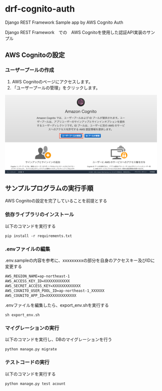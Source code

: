 # drf-cognito-auth
Django REST Framework Sample app by AWS Cognito Auth

Django REST Framework　での　AWS Cognitoを使用した認証API実装のサンプル

## AWS Cognitoの設定

### ユーザープールの作成

1. AWS Cognitoのページにアクセスします。
2. 「ユーザープールの管理」をクリックします。

![ユーザープールの作成①](./docs/cognito_settig_1.png)

## サンプルプログラムの実行手順

AWS Cognitoの設定を完了していることを前提とする

### 依存ライブラリのインストール

以下のコマンドを実行する

```
pip install -r requirements.txt
```

### .envファイルの編集

.env.sampleの内容を参考に、xxxxxxxxxの部分を自身のアクセスキー及びIDに変更する

```
AWS_REGION_NAME=ap-northeast-1
AWS_ACCESS_KEY_ID=XXXXXXXXXXXX
AWS_SECRET_ACCESS_KEY=XXXXXXXXXXXXX
AWS_COGNITO_USER_POOL_ID=ap-northeast-1_XXXXXX
AWS_COGNITO_APP_ID=XXXXXXXXXXXXXX
```

.envファイルを編集したら、export_env.shを実行する

```
sh export_env.sh
```

### マイグレーションの実行

以下のコマンドを実行し、DBのマイグレーションを行う

```
python manage.py migrate
```

### テストコードの実行

以下のコマンドを実行する

```
python manage.py test acount
```